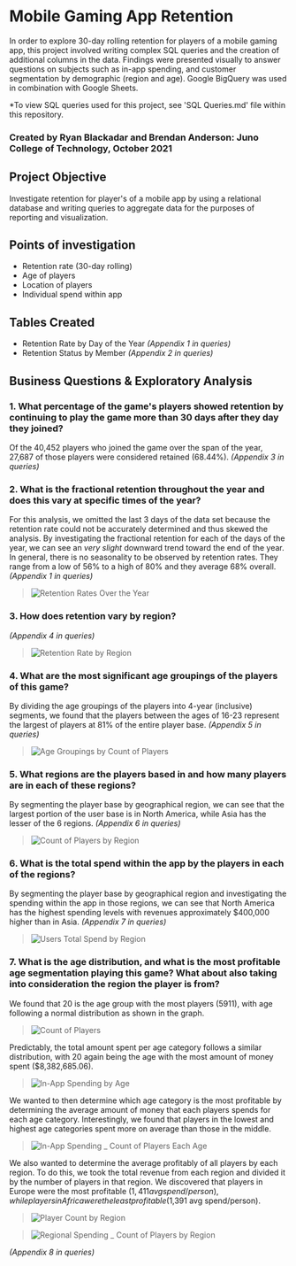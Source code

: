 # Mobile Gaming App Retention

In order to explore 30-day rolling retention for players of a mobile gaming app, this project involved writing complex SQL queries and the creation of additional columns in the data. Findings were presented visually to answer questions on subjects such as in-app spending, and customer segmentation by demographic (region and age). Google BigQuery was used in combination with Google Sheets.

*To view SQL queries used for this project, see 'SQL Queries.md' file within this repository.

### Created by Ryan Blackadar and Brendan Anderson: Juno College of Technology, October 2021

## Project Objective
Investigate retention for player's of a mobile app by using a relational database and writing queries to aggregate data for the purposes of reporting and visualization.

## Points of investigation
* Retention rate (30-day rolling)
* Age of players
* Location of players
* Individual spend within app

## Tables Created
* Retention Rate by Day of the Year *(Appendix 1 in queries)*
* Retention Status by Member *(Appendix 2 in queries)*

## Business Questions & Exploratory Analysis
### 1. What percentage of the game's players showed retention by continuing to play the game more than 30 days after they day they joined?
Of the 40,452 players who joined the game over the span of the year, 27,687 of those players were considered retained (68.44%). *(Appendix 3 in queries)*

### 2. What is the fractional retention throughout the year and does this vary at specific times of the year?
For this analysis, we omitted the last 3 days of the data set because the retention rate could not be accurately determined and thus skewed the analysis. By investigating the fractional retention for each of the days of the year, we can see an *very slight* downward trend toward the end of the year. In general, there is no seasonality to be observed by retention rates. They range from a low of 56% to a high of 80% and they average 68% overall. *(Appendix 1 in queries)*
>![Retention Rates Over the Year](https://user-images.githubusercontent.com/90063554/139563305-e1b9a5bd-0e7e-4c7a-8129-4005d51535e9.png)

### 3. How does retention vary by region?
*(Appendix 4 in queries)*
>![Retention Rate by Region](https://user-images.githubusercontent.com/90063554/139563596-98834d6e-a810-4447-a7aa-9d03ca4113a6.png)

### 4. What are the most significant age groupings of the players of this game?
By dividing the age groupings of the players into 4-year (inclusive) segments, we found that the players between the ages of 16-23 represent the largest of players at 81% of the entire player base. *(Appendix 5 in queries)*
>![Age Groupings by Count of Players](https://user-images.githubusercontent.com/90063554/139592147-a8dc70f4-4366-4bc3-8295-e25392f4ff6e.png)

### 5. What regions are the players based in and how many players are in each of these regions?
By segmenting the player base by geographical region, we can see that the largest portion of the user base is in North America, while Asia has the lesser of the 6 regions. *(Appendix 6 in queries)*
>![Count of Players by Region](https://user-images.githubusercontent.com/90063554/139592466-052e169c-ba04-4ec0-8f99-013336cd500d.png)

### 6. What is the total spend within the app by the players in each of the regions?
By segmenting the player base by geographical region and investigating the spending within the app in those regions, we can see that North America has the highest spending levels with revenues approximately $400,000 higher than in Asia. *(Appendix 7 in queries)*
>![Users Total Spend by Region](https://user-images.githubusercontent.com/90063554/139592734-ec5a2ba4-e798-4a3f-a992-d228fc532872.png)
 
### 7. What is the age distribution, and what is the most profitable age segmentation playing this game? What about also taking into consideration the region the player is from?
We found that 20 is the age group with the most players (5911), with age following a normal distribution as shown in the graph.
>![Count of Players](https://user-images.githubusercontent.com/90063554/139684940-55a836b2-b558-4f70-9045-af05bbf804a1.png)

Predictably, the total amount spent per age category follows a similar distribution, with 20 again being the age with the most amount of money spent ($8,382,685.06).
>![In-App Spending by Age](https://user-images.githubusercontent.com/90063554/139685078-d92545f1-fa7c-4b55-bbe3-a11710e44a28.png)

We wanted to then determine which age category is the most profitable by determining the average amount of money that each players spends for each age category. Interestingly, we found that players in the lowest and highest age categories spent more on average than those in the middle.
>![In-App Spending _ Count of Players Each Age](https://user-images.githubusercontent.com/90063554/139684495-f917e888-36bf-436b-a631-4bf47191e295.png)

We also wanted to determine the average profitably of all players by each region. To do this, we took the total revenue from each region and divided it by the number of players in that region. We discovered that players in Europe were the most profitable ($1,411 avg spend/person), while players in Africa were the least profitable ($1,391 avg spend/person).

>![Player Count by Region](https://user-images.githubusercontent.com/90063554/139684540-45d69243-3b52-4525-81e0-096144d7e763.png)

>![Regional Spending _ Count of Players by Region](https://user-images.githubusercontent.com/90063554/139684584-a6e61808-1864-4795-8ef0-3281f520720b.png)

*(Appendix 8 in queries)*
